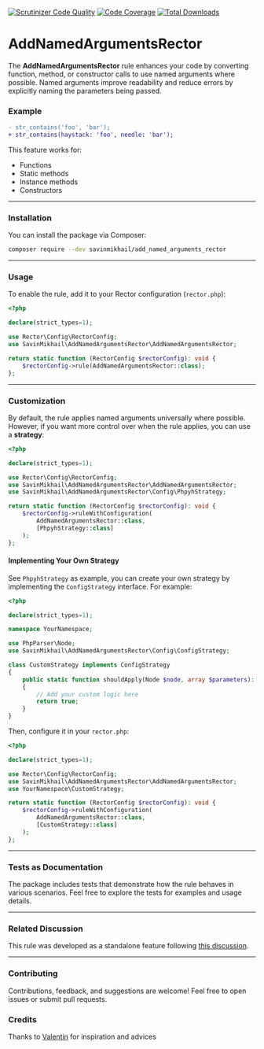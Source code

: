 [![Scrutinizer Code Quality](https://scrutinizer-ci.com/g/savinmikhail/AddNamedArgumentsRector/badges/quality-score.png?b=main)](https://scrutinizer-ci.com/g/savinmikhail/AddNamedArgumentsRector/?branch=main)
[![Code Coverage](https://scrutinizer-ci.com/g/savinmikhail/AddNamedArgumentsRector/badges/coverage.png?b=main)](https://scrutinizer-ci.com/g/savinmikhail/AddNamedArgumentsRector/?branch=main)
<a href="https://packagist.org/packages/savinmikhail/add_named_arguments_rector"><img src="https://img.shields.io/packagist/dt/laravel/framework" alt="Total Downloads"></a>

# AddNamedArgumentsRector

The **AddNamedArgumentsRector** rule enhances your code by converting function, method, or constructor calls to use named arguments where possible. Named arguments improve readability and reduce errors by explicitly naming the parameters being passed.

### Example

```diff
- str_contains('foo', 'bar');
+ str_contains(haystack: 'foo', needle: 'bar');
```

This feature works for:
- Functions
- Static methods
- Instance methods
- Constructors

---

### Installation

You can install the package via Composer:

```bash
composer require --dev savinmikhail/add_named_arguments_rector
```

---

### Usage

To enable the rule, add it to your Rector configuration (`rector.php`):

```php
<?php

declare(strict_types=1);

use Rector\Config\RectorConfig;
use SavinMikhail\AddNamedArgumentsRector\AddNamedArgumentsRector;

return static function (RectorConfig $rectorConfig): void {
    $rectorConfig->rule(AddNamedArgumentsRector::class);
};
```

---

### Customization

By default, the rule applies named arguments universally where possible. However, if you want more control over when the rule applies, you can use a **strategy**:

```php
<?php

declare(strict_types=1);

use Rector\Config\RectorConfig;
use SavinMikhail\AddNamedArgumentsRector\AddNamedArgumentsRector;
use SavinMikhail\AddNamedArgumentsRector\Config\PhpyhStrategy;

return static function (RectorConfig $rectorConfig): void {
    $rectorConfig->ruleWithConfiguration(
        AddNamedArgumentsRector::class,
        [PhpyhStrategy::class]
    );
};
```

#### Implementing Your Own Strategy

See `PhpyhStrategy` as example, you can create your own strategy by implementing the `ConfigStrategy` interface. For example:

```php
<?php

declare(strict_types=1);

namespace YourNamespace;

use PhpParser\Node;
use SavinMikhail\AddNamedArgumentsRector\Config\ConfigStrategy;

class CustomStrategy implements ConfigStrategy
{
    public static function shouldApply(Node $node, array $parameters): bool
    {
        // Add your custom logic here
        return true;
    }
}
```

Then, configure it in your `rector.php`:

```php
<?php

declare(strict_types=1);

use Rector\Config\RectorConfig;
use SavinMikhail\AddNamedArgumentsRector\AddNamedArgumentsRector;
use YourNamespace\CustomStrategy;

return static function (RectorConfig $rectorConfig): void {
    $rectorConfig->ruleWithConfiguration(
        AddNamedArgumentsRector::class,
        [CustomStrategy::class]
    );
};
```

---

### Tests as Documentation

The package includes tests that demonstrate how the rule behaves in various scenarios. Feel free to explore the tests for examples and usage details.

---

### Related Discussion

This rule was developed as a standalone feature following [this discussion](https://github.com/rectorphp/rector-src/pull/6678).

---

### Contributing

Contributions, feedback, and suggestions are welcome! Feel free to open issues or submit pull requests.

### Credits

Thanks to [Valentin](https://github.com/vudaltsov) for inspiration and advices

